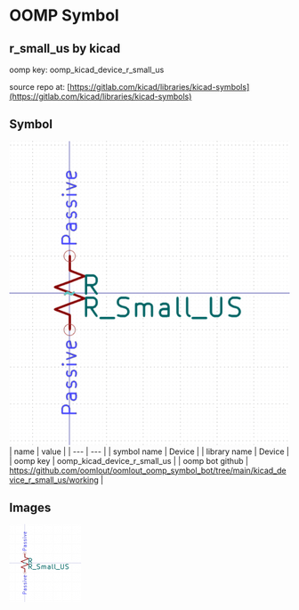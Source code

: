# OOMP Symbol  
## r_small_us  by kicad  
  
oomp key: oomp_kicad_device_r_small_us  
  
source repo at: [https://gitlab.com/kicad/libraries/kicad-symbols](https://gitlab.com/kicad/libraries/kicad-symbols)  
## Symbol  
  
[![working.png](working_600.png)](working.png)  
| name | value | 
| --- | --- | 
| symbol name | Device | 
| library name | Device | 
| oomp key | oomp_kicad_device_r_small_us | 
| oomp bot github | https://github.com/oomlout/oomlout_oomp_symbol_bot/tree/main/kicad_device_r_small_us/working | 
## Images  
  
[![working.png](working_140.png)](working.png)  
